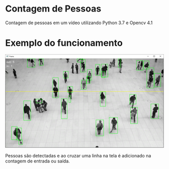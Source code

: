 # Contagem de Pessoas
Contagem de pessoas em um vídeo utilizando Python 3.7 e Opencv 4.1

# Exemplo do funcionamento
![](video/exemplo.png)

Pessoas são detectadas e ao cruzar uma linha na tela é adicionado na contagem de entrada ou saída.
